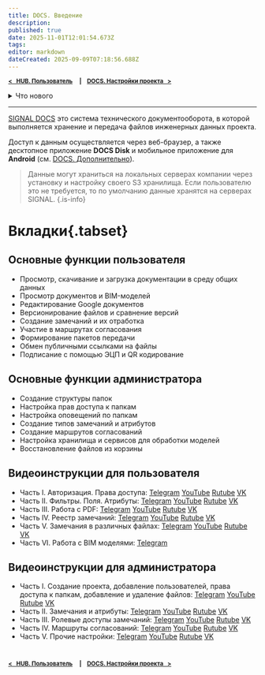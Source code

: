 ```yaml
---
title: DOCS. Введение
description: 
published: true
date: 2025-11-01T12:01:54.673Z
tags: 
editor: markdown
dateCreated: 2025-09-09T07:18:56.688Z
---
```


<sub>**[<   HUB. Пользователь](/ru/hub/user)     **|**     [DOCS. Настройки проекта   >](/ru/docs/settings)**</sub>

<details>
<summary>Что нового</summary>
  
> Здесь перечислены только крупные улучшения. Для получения большей информации нажмите на номер версии или смотрите историю изменений на странице соответствующего функционала.
{.is-info}

**[2025.33](/general/updates/2025-33)** ^30.10.2025^
- Проверка типов согласований.
- Конфигуратор простого просмотра.

**[2025.32](/general/updates/2025-32)** ^23.10.2025^
- Создание электронных документов по XML-схемам. 
- Экспорт настроек типов согласований.
- Подтверждение получения замечания ответственным.
  
**[2025.30](/general/updates/2025-30)** ^09.10.2025^
- Создание текстовых файлов прямо в DOCS.

**[2025.29](/general/updates/2025-29)** ^03.10.2025^
- Поиск по атрибутам файлов в документах.
- Массовое редактирование замечаний для пользователей.
- Повторное оповещение на текущем этапе согласования.

----
**[2025.28](/general/updates/2025-28)** ^25.09.2025^
- Путь к папке (хлебные крошки).

----
**[2025.27](/general/updates/2025-27)** ^18.09.2025^
- Альтернативный вьювер для просмотра DOCX и EXCEL.

----
**[2025.25](/general/updates/2025-25)** ^04.09.2025^
- Обновление настроек типов замечаний и согласований из другого проекта.
- Вывод информации о файле при штамповании документа и соответствующая настройка.

> Информация о более ранних обновлениях доступна в закрытом Telegam канале для пользователей SIGNAL. Для добавления **[обращайетесь в поддержку](/general/support)**.
{.is-info}

</details>
  
----

[SIGNAL DOCS](https://docs.sgnl.pro/) это система технического документооборота, в которой выполняется хранение и передача файлов инженерных данных проекта.

Доступ к данным осуществляется через веб-браузер, а также десктопное приложение **DOCS Disk** и мобильное приложение для **Android** (см. [DOCS. Дополнительно](/docs/more)).

> Данные могут храниться на локальных серверах компании через установку и настройку своего S3 хранилища.
Если пользователю это не требуется, то по умолчанию данные хранятся на серверах SIGNAL.
{.is-info}

# Вкладки{.tabset}
## Основные функции пользователя
- Просмотр, скачивание и загрузка документации в среду общих данных
- Просмотр документов и BIM-моделей
- Редактирование Google документов
- Версионирование файлов и сравнение версий
- Создание замечаний и их отработка
- Участие в маршрутах согласования
- Формирование пакетов передачи
- Обмен публичными ссылками на файлы
- Подписание с помощью ЭЦП и QR кодирование
  
## Основные функции администратора
-   Создание структуры папок
-   Настройка прав доступа к папкам
-   Настройка оповещений по папкам
-   Создание типов замечаний и атрибутов
-   Создание маршрутов согласований
-   Настройка хранилища и сервисов для обработки моделей
-   Восстановление файлов из корзины

## Видеоинструкции для пользователя
- Часть I. Авторизация. Права доступа: [Telegram](https://t.me/signal_docs/255) [YouTube](https://youtu.be/m3YP_LYgpcM)	[Rutube](https://rutube.ru/video/e03d00bc13f1ec5f9a5349f4e0cf0c23/) [VK](https://vkvideo.ru/video-223002264_456239057)
- Часть II. Фильтры. Поля. Атрибуты: [Telegram](https://t.me/signal_docs/259) [YouTube](https://youtu.be/FnXnPphpW18)	[Rutube](https://rutube.ru/video/711c787788f1e03131a05563ba28599c/) [VK](https://vkvideo.ru/video-223002264_456239058)
- Часть III. Работа с PDF: [Telegram](https://t.me/signal_docs/284) [YouTube](https://youtu.be/APrrvpOYETM)	[Rutube](https://rutube.ru/video/6c121c69bdea591e00e8cee06e5cbdc1/) [VK](https://vkvideo.ru/video-223002264_456239070)
- Часть IV. Реестр замечаний: [Telegram](https://t.me/signal_docs/303) [YouTube](https://youtu.be/x99hg1513T0)	[Rutube](https://rutube.ru/video/fd149dcd26349dbe0b3f6243bea8bba4/) [VK](https://vkvideo.ru/video-223002264_456239083)
- Часть V. Замечания в различных файлах: [Telegram](https://t.me/signal_docs/305) [YouTube](https://youtu.be/yON9Jtl_ifg)	[Rutube](https://rutube.ru/video/5adeaf2ce0acb999e8ff5b2568b5e6a8/) [VK](https://vkvideo.ru/video-223002264_456239085)
- Часть VI. Работа с BIM моделями: [Telegram](https://t.me/signal_docs/316)
  
## Видеоинструкции для администратора
- Часть I. Создание проекта, добавление пользователей, права доступа к папкам, добавление и удаление файлов: [Telegram](https://t.me/signal_docs/194) [YouTube](https://youtu.be/QwunTC_lYDo?si=KzwE04tc3VoZgmfk)	[Rutube](https://rutube.ru/video/328b9099b6b7bea60e0235993cab47ab/?r=wd) [VK](https://vk.com/wall-223002264_13)
- Часть II. Замечания и атрибуты: [Telegram](https://t.me/signal_docs/198) [YouTube](https://youtu.be/0ki2I6Tl2KE)	[Rutube](https://rutube.ru/video/ff98be6edbe568e45ddec40a0ebce695/) [VK](https://vk.com/wall-223002264_14)
- Часть III. Ролевые доступы замечаний: [Telegram](https://t.me/signal_docs/208) [YouTube](https://youtu.be/X0aCckILkgc)	[Rutube](https://rutube.ru/video/df489d86a1ea6129a017b0d04bba640a/) [VK](https://vk.com/wall-223002264_19)
- Часть IV. Маршруты согласований: [Telegram](https://t.me/signal_docs/223) [YouTube](https://youtu.be/sJSfiUyzFkM)	[Rutube](https://rutube.ru/video/private/2a701de2947896e9640b16a4b3ee289b/?p=DZVhkcrU6mNHRJL7Cej3pQ) [VK](https://vk.com/video-223002264_456239043)
- Часть V. Прочие настройки: [Telegram](https://t.me/signal_docs/231) [YouTube](https://youtu.be/sisd758B0tM)	[Rutube](https://rutube.ru/video/private/da44a5f3ead58f1d37c4e7bba841833b/?p=_mjhTQOP2yHqHrhM15zYdA) [VK](https://vk.com/video-223002264_456239046)

#
<sub>**[<   HUB. Пользователь](/ru/hub/user)     **|**     [DOCS. Настройки проекта   >](/ru/docs/settings)**</sub>